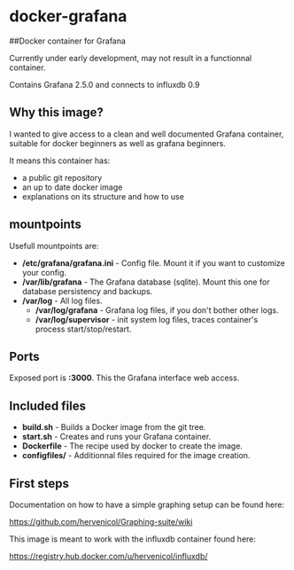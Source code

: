 # docker-grafana
##Docker container for Grafana

Currently under early development, may not result in a functionnal container.

Contains Grafana 2.5.0
and connects to influxdb 0.9


## Why this image?

I wanted to give access to a clean and well documented Grafana container, suitable for docker beginners as well as grafana beginners.

It means this container has:
* a public git repository
* an up to date docker image
* explanations on its structure and how to use


## mountpoints

Usefull mountpoints are:
* __/etc/grafana/grafana.ini__ - Config file. Mount it if you want to customize your config.
* __/var/lib/grafana__ - The Grafana database (sqlite). Mount this one for database persistency and backups.
* __/var/log__ - All log files.
    * __/var/log/grafana__ - Grafana log files, if you don't bother other logs.
    * __/var/log/supervisor__ - init system log files, traces container's process start/stop/restart.


## Ports

Exposed port is __:3000__.
This the Grafana interface web access.


## Included files

* __build.sh__ - Builds a Docker image from the git tree.
* __start.sh__ - Creates and runs your Grafana container.
* __Dockerfile__ - The recipe used by docker to create the image.
* __configfiles/__ - Additionnal files required for the image creation.


## First steps

Documentation on how to have a simple graphing setup can be found here:

https://github.com/hervenicol/Graphing-suite/wiki



This image is meant to work with the influxdb container found here:

https://registry.hub.docker.com/u/hervenicol/influxdb/


